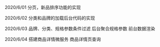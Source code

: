 2020/6/01
分页，新品排序功能的实现

2020/6/02
分类和品牌的加载后台代码的实现

2020/6/03
品牌、分类、规格参数条件过滤
后台聚合规格参数
前台数据渲染

2020/6/04
搭建商品详情微服务
商品详情页查询